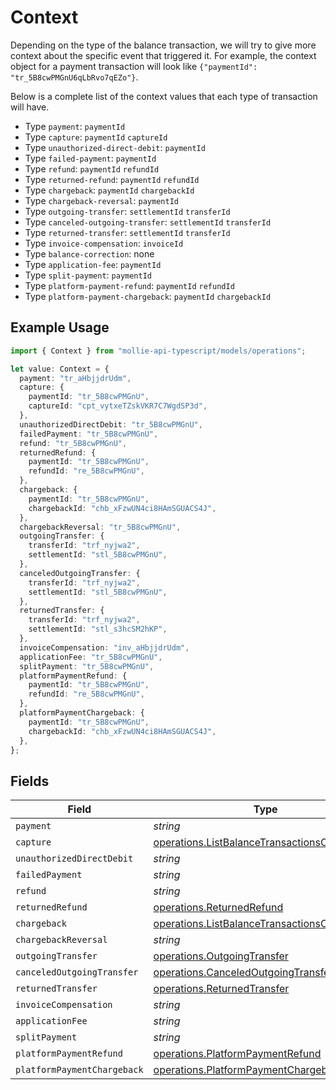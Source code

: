 # Context

Depending on the type of the balance transaction, we will try to give more context about the specific event that triggered it. For example, the context object for a payment transaction will look like `{"paymentId": "tr_5B8cwPMGnU6qLbRvo7qEZo"}`.

Below is a complete list of the context values that each type of transaction will have.

* Type `payment`: `paymentId`
* Type `capture`: `paymentId` `captureId`
* Type `unauthorized-direct-debit`: `paymentId`
* Type `failed-payment`: `paymentId`
* Type `refund`: `paymentId` `refundId`
* Type `returned-refund`: `paymentId` `refundId`
* Type `chargeback`: `paymentId` `chargebackId`
* Type `chargeback-reversal`: `paymentId`
* Type `outgoing-transfer`: `settlementId` `transferId`
* Type `canceled-outgoing-transfer`: `settlementId` `transferId`
* Type `returned-transfer`: `settlementId` `transferId`
* Type `invoice-compensation`: `invoiceId`
* Type `balance-correction`: none
* Type `application-fee`: `paymentId`
* Type `split-payment`: `paymentId`
* Type `platform-payment-refund`: `paymentId` `refundId`
* Type `platform-payment-chargeback`: `paymentId` `chargebackId`

## Example Usage

```typescript
import { Context } from "mollie-api-typescript/models/operations";

let value: Context = {
  payment: "tr_aHbjjdrUdm",
  capture: {
    paymentId: "tr_5B8cwPMGnU",
    captureId: "cpt_vytxeTZskVKR7C7WgdSP3d",
  },
  unauthorizedDirectDebit: "tr_5B8cwPMGnU",
  failedPayment: "tr_5B8cwPMGnU",
  refund: "tr_5B8cwPMGnU",
  returnedRefund: {
    paymentId: "tr_5B8cwPMGnU",
    refundId: "re_5B8cwPMGnU",
  },
  chargeback: {
    paymentId: "tr_5B8cwPMGnU",
    chargebackId: "chb_xFzwUN4ci8HAmSGUACS4J",
  },
  chargebackReversal: "tr_5B8cwPMGnU",
  outgoingTransfer: {
    transferId: "trf_nyjwa2",
    settlementId: "stl_5B8cwPMGnU",
  },
  canceledOutgoingTransfer: {
    transferId: "trf_nyjwa2",
    settlementId: "stl_5B8cwPMGnU",
  },
  returnedTransfer: {
    transferId: "trf_nyjwa2",
    settlementId: "stl_s3hcSM2hKP",
  },
  invoiceCompensation: "inv_aHbjjdrUdm",
  applicationFee: "tr_5B8cwPMGnU",
  splitPayment: "tr_5B8cwPMGnU",
  platformPaymentRefund: {
    paymentId: "tr_5B8cwPMGnU",
    refundId: "re_5B8cwPMGnU",
  },
  platformPaymentChargeback: {
    paymentId: "tr_5B8cwPMGnU",
    chargebackId: "chb_xFzwUN4ci8HAmSGUACS4J",
  },
};
```

## Fields

| Field                                                                                                        | Type                                                                                                         | Required                                                                                                     | Description                                                                                                  | Example                                                                                                      |
| ------------------------------------------------------------------------------------------------------------ | ------------------------------------------------------------------------------------------------------------ | ------------------------------------------------------------------------------------------------------------ | ------------------------------------------------------------------------------------------------------------ | ------------------------------------------------------------------------------------------------------------ |
| `payment`                                                                                                    | *string*                                                                                                     | :heavy_minus_sign:                                                                                           | N/A                                                                                                          | tr_aHbjjdrUdm                                                                                                |
| `capture`                                                                                                    | [operations.ListBalanceTransactionsCapture](../../models/operations/listbalancetransactionscapture.md)       | :heavy_minus_sign:                                                                                           | N/A                                                                                                          |                                                                                                              |
| `unauthorizedDirectDebit`                                                                                    | *string*                                                                                                     | :heavy_minus_sign:                                                                                           | N/A                                                                                                          | tr_5B8cwPMGnU                                                                                                |
| `failedPayment`                                                                                              | *string*                                                                                                     | :heavy_minus_sign:                                                                                           | N/A                                                                                                          | tr_5B8cwPMGnU                                                                                                |
| `refund`                                                                                                     | *string*                                                                                                     | :heavy_minus_sign:                                                                                           | N/A                                                                                                          | tr_5B8cwPMGnU                                                                                                |
| `returnedRefund`                                                                                             | [operations.ReturnedRefund](../../models/operations/returnedrefund.md)                                       | :heavy_minus_sign:                                                                                           | N/A                                                                                                          |                                                                                                              |
| `chargeback`                                                                                                 | [operations.ListBalanceTransactionsChargeback](../../models/operations/listbalancetransactionschargeback.md) | :heavy_minus_sign:                                                                                           | N/A                                                                                                          |                                                                                                              |
| `chargebackReversal`                                                                                         | *string*                                                                                                     | :heavy_minus_sign:                                                                                           | N/A                                                                                                          | tr_5B8cwPMGnU                                                                                                |
| `outgoingTransfer`                                                                                           | [operations.OutgoingTransfer](../../models/operations/outgoingtransfer.md)                                   | :heavy_minus_sign:                                                                                           | N/A                                                                                                          |                                                                                                              |
| `canceledOutgoingTransfer`                                                                                   | [operations.CanceledOutgoingTransfer](../../models/operations/canceledoutgoingtransfer.md)                   | :heavy_minus_sign:                                                                                           | N/A                                                                                                          |                                                                                                              |
| `returnedTransfer`                                                                                           | [operations.ReturnedTransfer](../../models/operations/returnedtransfer.md)                                   | :heavy_minus_sign:                                                                                           | N/A                                                                                                          |                                                                                                              |
| `invoiceCompensation`                                                                                        | *string*                                                                                                     | :heavy_minus_sign:                                                                                           | N/A                                                                                                          | inv_aHbjjdrUdm                                                                                               |
| `applicationFee`                                                                                             | *string*                                                                                                     | :heavy_minus_sign:                                                                                           | N/A                                                                                                          | tr_5B8cwPMGnU                                                                                                |
| `splitPayment`                                                                                               | *string*                                                                                                     | :heavy_minus_sign:                                                                                           | N/A                                                                                                          | tr_5B8cwPMGnU                                                                                                |
| `platformPaymentRefund`                                                                                      | [operations.PlatformPaymentRefund](../../models/operations/platformpaymentrefund.md)                         | :heavy_minus_sign:                                                                                           | N/A                                                                                                          |                                                                                                              |
| `platformPaymentChargeback`                                                                                  | [operations.PlatformPaymentChargeback](../../models/operations/platformpaymentchargeback.md)                 | :heavy_minus_sign:                                                                                           | N/A                                                                                                          |                                                                                                              |